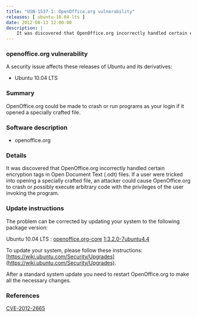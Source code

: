 ```yaml
---
title: "USN-1537-1: OpenOffice.org vulnerability"
releases: [ ubuntu-10.04-lts ]
date: 2012-08-13 12:00:00
description: |
    It was discovered that OpenOffice.org incorrectly handled certain encryption tags in Open Document Text (.odt) files. If a user were tricked into opening a specially crafted file, an attacker could cause OpenOffice.org to crash or possibly execute arbitrary code with the privileges of the user invoking the program. 
--- 
```

 
### openoffice.org vulnerability

A security issue affects these releases of Ubuntu and its derivatives:

* Ubuntu 10.04 LTS

### Summary

OpenOffice.org could be made to crash or run programs as your login if it opened a specially crafted file.

### Software description

* openoffice.org 

### Details

It was discovered that OpenOffice.org incorrectly handled certain encryption tags in Open Document Text (.odt) files. If a user were tricked into opening a specially crafted file, an attacker could cause OpenOffice.org to crash or possibly execute arbitrary code with the privileges of the user invoking the program. 

### Update instructions

The problem can be corrected by updating your system to the following package version:

Ubuntu 10.04 LTS
 : [openoffice.org-core](https://launchpad.net/ubuntu/+source/openoffice.org) <span> [1:3.2.0-7ubuntu4.4](https://launchpad.net/ubuntu/+source/openoffice.org/1:3.2.0-7ubuntu4.4) </span> 

To update your system, please follow these instructions: [https://wiki.ubuntu.com/Security/Upgrades](https://wiki.ubuntu.com/Security/Upgrades).

After a standard system update you need to restart OpenOffice.org to make all the necessary changes. 

### References

 [CVE-2012-2665](http://people.ubuntu.com/~ubuntu-security/cve/CVE-2012-2665)
 
